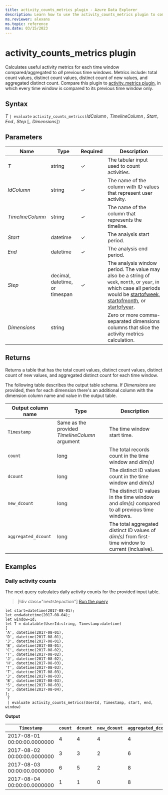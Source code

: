 ```yaml
---
title: activity_counts_metrics plugin - Azure Data Explorer
description: Learn how to use the activity_counts_metrics plugin to compare activity metrics in different time windows.
ms.reviewer: alexans
ms.topic: reference
ms.date: 03/15/2023
---
```

# activity_counts_metrics plugin

Calculates useful activity metrics for each time window compared/aggregated to *all* previous time windows. Metrics include: total count values, distinct count values, distinct count of new values, and aggregated distinct count. Compare this plugin to [activity_metrics plugin](activity-metrics-plugin.md), in which every time window is compared to its previous time window only.

## Syntax

*T* `| evaluate` `activity_counts_metrics(`*IdColumn*`,` *TimelineColumn*`,` *Start*`,` *End*`,` *Step* [`,` *Dimensions*]`)`

## Parameters

| Name | Type | Required | Description |
| -- | -- | -- | -- |
| *T* | string | &check; | The tabular input used to count activities. |
| *IdColumn* | string | &check; | The name of the column with ID values that represent user activity. |
| *TimelineColumn* | string | &check; | The name of the column that represents the timeline. |
| *Start* | datetime | &check; | The analysis start period. |
| *End* | datetime | &check; | The analysis end period. |
| *Step* | decimal, datetime, or timespan | &check; | The analysis window period. The value may also be a string of `week`, `month`, or `year`, in which case all periods would be [startofweek](startofweekfunction.md), [startofmonth](startofmonthfunction.md), or [startofyear](startofyearfunction.md). |
|  *Dimensions* | string |   | Zero or more comma-separated dimensions columns that slice the activity metrics calculation. |

## Returns

Returns a table that has the total count values, distinct count values, distinct count of new values, and aggregated distinct count for each time window.

The following table describes the output table schema. If *Dimensions* are provided, then for each dimension there's an additional column with the dimension column name and value in the output table.

| Output column name | Type | Description |
|---|---|---|
| `Timestamp` | Same as the provided *TimelineColumn* argument| The time window start time. |
| `count` | long | The total records count in the time window and *dim(s)* |
| `dcount` | long | The distinct ID values count in the time window and *dim(s)* |
| `new_dcount` | long | The distinct ID values in the time window and *dim(s)* compared to all previous time windows. |
| `aggregated_dcount` | long | The total aggregated distinct ID values of *dim(s)* from first-time window to current (inclusive). |

## Examples

### Daily activity counts

The next query calculates daily activity counts for the provided input table.

> [!div class="nextstepaction"]
> <a href="https://dataexplorer.azure.com/clusters/help/databases/Samples?query=H4sIAAAAAAAAA5XSzwuCMBQH8Lvg/7CbCQs0g6Lw0I9DdW2dImS5EYOp4V5J0B/fKxU6jEUMD+PzeG/yfVoCMcBrSAUHCaqQg1EUT4bRdBjF4dz3NBbIUlh43HOjSlE1aSy6OyMpwXI8Zy0HByPrrZgZqFV5oYRhDxxYXGd9x9D3jr4XLAJKbG+gaGuH7Ry2dNjKaqOPMYfZ57W2sVri6Pnb7PMSx/+1tv/bxm87YYiE4fck8s71DasIz0HdFTyyvLqVYLJCYpi56aL9ypS2u0TfG0O7vQhfyOSsfmMCAAA=" target="_blank">Run the query</a>

```kusto
let start=datetime(2017-08-01);
let end=datetime(2017-08-04);
let window=1d;
let T = datatable(UserId:string, Timestamp:datetime)
[
'A', datetime(2017-08-01),
'D', datetime(2017-08-01),
'J', datetime(2017-08-01),
'B', datetime(2017-08-01),
'C', datetime(2017-08-02),
'T', datetime(2017-08-02),
'J', datetime(2017-08-02),
'H', datetime(2017-08-03),
'T', datetime(2017-08-03),
'T', datetime(2017-08-03),
'J', datetime(2017-08-03),
'B', datetime(2017-08-03),
'S', datetime(2017-08-03),
'S', datetime(2017-08-04),
];
 T
 | evaluate activity_counts_metrics(UserId, Timestamp, start, end, window)
```

**Output**

|`Timestamp`|`count`|`dcount`|`new_dcount`|`aggregated_dcount`|
|---|---|---|---|---|
|2017-08-01 00:00:00.0000000|4|4|4|4|
|2017-08-02 00:00:00.0000000|3|3|2|6|
|2017-08-03 00:00:00.0000000|6|5|2|8|
|2017-08-04 00:00:00.0000000|1|1|0|8|
